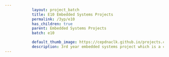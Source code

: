 ```yaml
---
            layout: project_batch
            title: E10 Embedded Systems Projects
            permalink: /3yp/e10
            has_children: true
            parent: Embedded Systems Projects
            batch: e10

            default_thumb_image: https://cepdnaclk.github.io/projects.ce.pdn.ac.lk/data/categories/3yp/thumbnail.jpg
            description: 3rd year embedded systems project which is a combination of CO321, CO324 and CO325 courses
---
```

